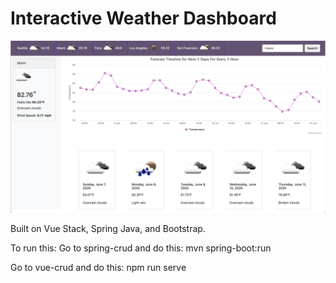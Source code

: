 # Interactive Weather Dashboard

![Screenshot](https://raw.githubusercontent.com/sushmamangalapally/open-weather/master/ScreenShot.png)

Built on Vue Stack, Spring Java, and Bootstrap.

To run this:
Go to spring-crud and do this: mvn spring-boot:run

Go to vue-crud and do this: npm run serve
